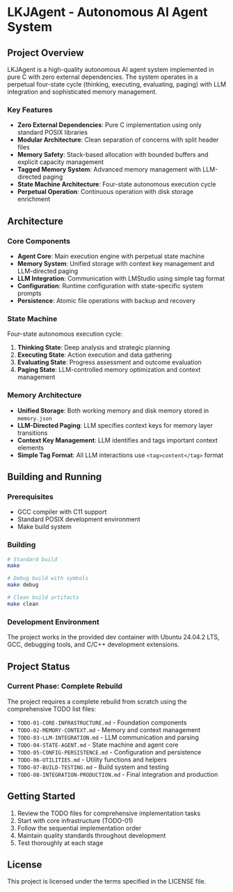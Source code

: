 # LKJAgent - Autonomous AI Agent System

## Project Overview

LKJAgent is a high-quality autonomous AI agent system implemented in pure C with zero external dependencies. The system operates in a perpetual four-state cycle (thinking, executing, evaluating, paging) with LLM integration and sophisticated memory management.

### Key Features

- **Zero External Dependencies**: Pure C implementation using only standard POSIX libraries
- **Modular Architecture**: Clean separation of concerns with split header files
- **Memory Safety**: Stack-based allocation with bounded buffers and explicit capacity management
- **Tagged Memory System**: Advanced memory management with LLM-directed paging
- **State Machine Architecture**: Four-state autonomous execution cycle
- **Perpetual Operation**: Continuous operation with disk storage enrichment

## Architecture

### Core Components

- **Agent Core**: Main execution engine with perpetual state machine
- **Memory System**: Unified storage with context key management and LLM-directed paging
- **LLM Integration**: Communication with LMStudio using simple tag format
- **Configuration**: Runtime configuration with state-specific system prompts
- **Persistence**: Atomic file operations with backup and recovery
### State Machine

Four-state autonomous execution cycle:

1. **Thinking State**: Deep analysis and strategic planning
2. **Executing State**: Action execution and data gathering  
3. **Evaluating State**: Progress assessment and outcome evaluation
4. **Paging State**: LLM-controlled memory optimization and context management

### Memory Architecture

- **Unified Storage**: Both working memory and disk memory stored in `memory.json`
- **LLM-Directed Paging**: LLM specifies context keys for memory layer transitions
- **Context Key Management**: LLM identifies and tags important context elements
- **Simple Tag Format**: All LLM interactions use `<tag>content</tag>` format

## Building and Running

### Prerequisites

- GCC compiler with C11 support
- Standard POSIX development environment
- Make build system

### Building

```bash
# Standard build
make

# Debug build with symbols
make debug

# Clean build artifacts
make clean
```

### Development Environment

The project works in the provided dev container with Ubuntu 24.04.2 LTS, GCC, debugging tools, and C/C++ development extensions.

## Project Status

### Current Phase: Complete Rebuild

The project requires a complete rebuild from scratch using the comprehensive TODO list files:

- `TODO-01-CORE-INFRASTRUCTURE.md` - Foundation components
- `TODO-02-MEMORY-CONTEXT.md` - Memory and context management
- `TODO-03-LLM-INTEGRATION.md` - LLM communication and parsing
- `TODO-04-STATE-AGENT.md` - State machine and agent core
- `TODO-05-CONFIG-PERSISTENCE.md` - Configuration and persistence
- `TODO-06-UTILITIES.md` - Utility functions and helpers
- `TODO-07-BUILD-TESTING.md` - Build system and testing
- `TODO-08-INTEGRATION-PRODUCTION.md` - Final integration and production

## Getting Started

1. Review the TODO files for comprehensive implementation tasks
2. Start with core infrastructure (TODO-01)
3. Follow the sequential implementation order
4. Maintain quality standards throughout development
5. Test thoroughly at each stage

## License

This project is licensed under the terms specified in the LICENSE file.
